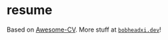 # resume

Based on [Awesome-CV](https://github.com/posquit0/Awesome-CV). More stuff at [`bobheadxi.dev`](https://bobheadxi.dev)!
